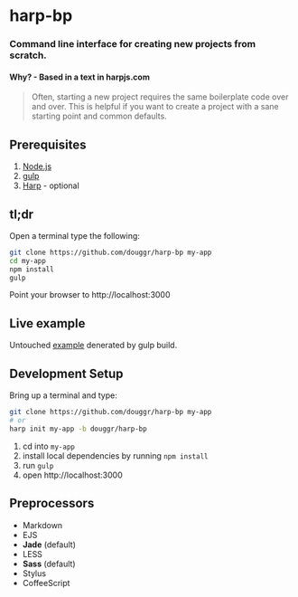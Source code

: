 # harp-bp
### Command line interface for creating new projects from scratch.
#### Why? - Based in a text in harpjs.com
> Often, starting a new project requires the same boilerplate code over and over. This is helpful if you want to create a project with a sane starting point and common defaults.

## Prerequisites
  1. [Node.js](https://nodejs.org)
  2. [gulp](http://gulpjs.com)
  3. [Harp](http://harpjs.com) - optional

## tl;dr
Open a terminal type the following:
```sh
git clone https://github.com/douggr/harp-bp my-app
cd my-app
npm install
gulp
```
Point your browser to http://localhost:3000

## Live example
Untouched [example](http://douggr.github.io/harp-bp) denerated by gulp build.

## Development Setup
Bring up a terminal and type:
```sh
git clone https://github.com/douggr/harp-bp my-app
# or
harp init my-app -b douggr/harp-bp
```

1. cd into `my-app`
2. install local dependencies by running `npm install`
3. run `gulp`
4. open http://localhost:3000

## Preprocessors
- Markdown
- EJS
- **Jade** (default)
- LESS
- **Sass** (default)
- Stylus
- CoffeeScript
